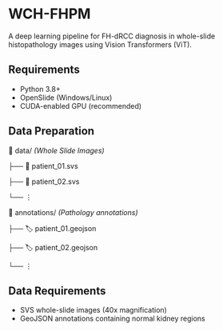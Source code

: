 # WCH-FHPM
A deep learning pipeline for FH-dRCC diagnosis in whole-slide histopathology images using Vision Transformers (ViT).

## Requirements
- Python 3.8+
- OpenSlide (Windows/Linux)
- CUDA-enabled GPU (recommended)

## Data Preparation
📁 data/ <i>(Whole Slide Images)</i>

├── 🔬 patient_01.svs

├── 🔬 patient_02.svs

└── ⋮

📁 annotations/ <i>(Pathology annotations)</i>

├── 🏷️ patient_01.geojson

├── 🏷️ patient_02.geojson

└── ⋮

## Data Requirements
- SVS whole-slide images (40x magnification)
- GeoJSON annotations containing normal kidney regions
